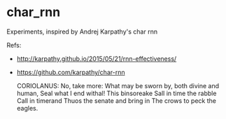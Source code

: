 # char_rnn
Experiments, inspired by Andrej Karpathy's char rnn

Refs:
* http://karpathy.github.io/2015/05/21/rnn-effectiveness/
* https://github.com/karpathy/char-rnn

  CORIOLANUS:
  No, take more:
  What may be sworn by, both divine and human,
  Seal what I end withal! This binsoreake
  Sall in time the rabble
  Call in timerand Thuos the senate and bring in
  The crows to peck the eagles.
